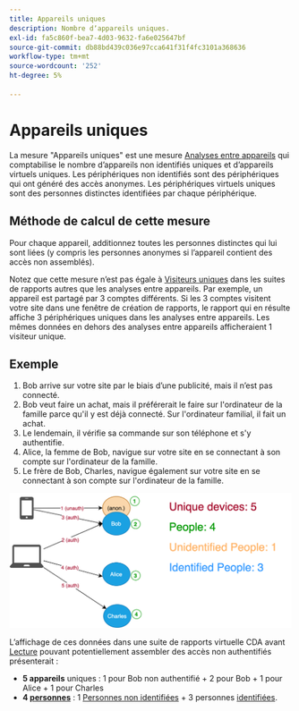```yaml
---
title: Appareils uniques
description: Nombre dʼappareils uniques.
exl-id: fa5c860f-bea7-4d03-9632-fa6e025647bf
source-git-commit: db88bd439c036e97cca641f31f4fc3101a368636
workflow-type: tm+mt
source-wordcount: '252'
ht-degree: 5%

---
```


# Appareils uniques

La mesure &quot;Appareils uniques&quot; est une mesure [Analyses entre appareils](../cda/overview.md) qui comptabilise le nombre d’appareils non identifiés uniques et d’appareils virtuels uniques. Les périphériques non identifiés sont des périphériques qui ont généré des accès anonymes. Les périphériques virtuels uniques sont des personnes distinctes identifiées par chaque périphérique.

## Méthode de calcul de cette mesure

Pour chaque appareil, additionnez toutes les personnes distinctes qui lui sont liées (y compris les personnes anonymes si l’appareil contient des accès non assemblés).

Notez que cette mesure n’est pas égale à [Visiteurs uniques](unique-visitors.md) dans les suites de rapports autres que les analyses entre appareils. Par exemple, un appareil est partagé par 3 comptes différents. Si les 3 comptes visitent votre site dans une fenêtre de création de rapports, le rapport qui en résulte affiche 3 périphériques uniques dans les analyses entre appareils. Les mêmes données en dehors des analyses entre appareils afficheraient 1 visiteur unique.

## Exemple

1. Bob arrive sur votre site par le biais d’une publicité, mais il n’est pas connecté.
1. Bob veut faire un achat, mais il préférerait le faire sur l&#39;ordinateur de la famille parce qu&#39;il y est déjà connecté. Sur l&#39;ordinateur familial, il fait un achat.
1. Le lendemain, il vérifie sa commande sur son téléphone et s&#39;y authentifie.
1. Alice, la femme de Bob, navigue sur votre site en se connectant à son compte sur l&#39;ordinateur de la famille.
1. Le frère de Bob, Charles, navigue également sur votre site en se connectant à son compte sur l&#39;ordinateur de la famille.

![Nombre d’appareils uniques](/help/components/metrics/assets/Unique_Devices_Count.png)

L’affichage de ces données dans une suite de rapports virtuelle CDA avant [Lecture](/help/components/cda/replay.md) pouvant potentiellement assembler des accès non authentifiés présenterait :

* **5 appareils** uniques : 1 pour Bob non authentifié + 2 pour Bob + 1 pour Alice + 1 pour Charles
* **4  [personnes](people.md)** : 1  [Personnes non identifiées](unidentified-people.md)  + 3 personnes  [identifiées](identified-people.md).
